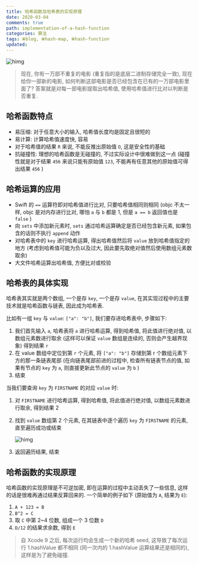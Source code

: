 ```yaml
---
title: 哈希函数及哈希表的实现原理
date: 2020-03-04
comments: true
path: implementation-of-a-hash-function
categories: 算法
tags: ⦿blog, ⦿hash-map, ⦿hash-function
updated:
---
```


![himg](https://a.hanleylee.com/HKMS/2020-03-05-053457.jpg?x-oss-process=style/WaMa)

<!-- more -->

> 现在, 你有一万部不重复的电影 (重复指的是底层二进制存储完全一致), 现在给你一部新的电影, 如何判断这部电影是否已经包含在已有的一万部电影里面了? 答案就是对每一部电影提取出哈希值, 使用哈希值进行比对以判断是否重复.

## 哈希函数特点

- 易压缩: 对于任意大小的输入, 哈希值长度均是固定且很短的
- 易计算: 计算哈希值速度快, 容易
- 对于哈希值的结果 `R` 来说, 不能反推出原始值 `O`, 这是安全性的基础
- 抗碰撞性: 理想的哈希函数是无碰撞的, 不过实际设计中很难做到这一点 (碰撞性就是对于结果 `456` 来说只能有原始值 `123`, 不能再有任意其他的原始值可得出结果 `456` )

## 哈希运算的应用

- Swift 的 `==` 运算符即对哈希值进行比对, 只要哈希值相同则相同 (objc 不太一样, objc 是对内存进行比对, 哪怕 `a` 与 `b` 都是 1, 但是 `a == b` 返回值也是 `false` )
- 向 `sets` 中添加新元素时, `sets` 通过哈希运算确定是否已经包含新元素, 如果包含的话则不执行 `append` 动作
- 对哈希表中的 `key` 进行哈希运算, 得出哈希值然后将 `value` 放到哈希值指定的地方 (考虑到哈希值可能为负以及过大, 因此要先取绝对值然后使用数组元素数取余)
- 大文件哈希运算出哈希值, 方便比对或校验

## 哈希表的具体实现

哈希表其实就是两个数组, 一个是存 `key`, 一个是存 `value`, 在其实现过程中的主要技术就是哈希函数与链表, 因此成为哈希表.

比如有一组 `key` 与 `value`: `["a": "b"]`, 我们要存进哈希表中, 步骤如下:

1. 我们首先输入 `a`, 哈希表将 `a` 进行哈希运算, 得到哈希值, 将此值进行绝对值, 以数组元素数进行取余 (这样可以保证 `value` 数组是连续的, 否则会产生越界现象) 得到结果 `r`
2. 在 value 数组中定位到第 `r` 个元素, 将 `["a": "b"]` 存储到第 r 个数组元素下方的那一条链表尾部 (在向链表尾部前进的过程中, 检查所有链表节点的值, 如果有节点的 `key` 为 `a`, 则直接更新此节点的 `value` 为 `b` )
3. 结束

当我们要查询 `key` 为 `FIRSTNAME` 的对应 `value` 时:

1. 对 `FIRSTNAME` 进行哈希运算, 得到哈希值,  将此值进行绝对值, 以数组元素数进行取余, 得到结果 2
2. 找到 `value` 数组第 2 个元素, 在其链表中逐个遍历 `key` 为 `FIRSTNAME` 的元素, 直至遍历成功或结束

    ![himg](https://a.hanleylee.com/HKMS/2020-03-05-053702.jpg?x-oss-process=style/WaMa)

3. 返回遍历结果, 结束

## 哈希函数的实现原理

哈希函数的实现原理是不可逆加密, 即在运算的过程中主动丢失了一些信息, 这样的话是很难再通过结果反算回来的. 一个简单的例子如下 (原始值为 `A`, 结果为 `E`):

1. `A + 123 = B`
2. `B^2 = C`
3. 取 `C` 中第 2~4 位数, 组成一个 3 位数 `D`
4. `D/12` 的结果求余数, 得到 `E`

> 自 Xcode 9 之后, 每次运行均会生成一个新的哈希 seed, 这导致了每次运行 1.hashValue 都不相同 (同一次内的 1.hashValue 运算结果还是相同的), 这样是为了避免碰撞.

